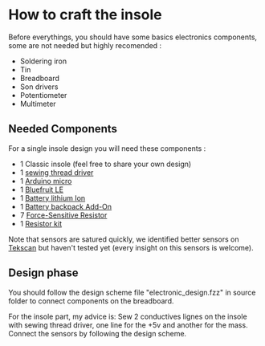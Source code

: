 # How to craft the insole

Before everythings, you should have some basics electronics components, some are not needed but highly recomended :

- Soldering iron
- Tin
- Breadboard
- Son drivers
- Potentiometer
- Multimeter


## Needed Components

For a single insole design you will need these components :

- 1 Classic insole (feel free to share your own design)
- 1 [sewing thread driver](http://www.adafruit.com/product/641)
- 1 [Arduino micro](http://www.adafruit.com/products/1315)
- 1 [Bluefruit LE](http://www.adafruit.com/products/1697)
- 1 [Battery lithium Ion](http://www.adafruit.com/products/258)
- 1 [Battery backpack Add-On](http://www.adafruit.com/products/2124)
- 7 [Force-Sensitive Resistor](http://www.adafruit.com/products/166)
- 1 [Resistor kit](https://www.sparkfun.com/products/10969)

Note that sensors are satured quickly, we identified better sensors on [Tekscan](https://www.tekscan.com/products-solutions/force-sensors/ess301) but haven't tested yet (every insight on this sensors is welcome).


## Design phase

You should follow the design scheme file "electronic_design.fzz" in source folder to connect components on the breadboard.

For the insole part, my advice is: Sew 2 conductives lignes on the insole with sewing thread driver, one line for the +5v and another for the mass. Connect the sensors by following the design scheme.